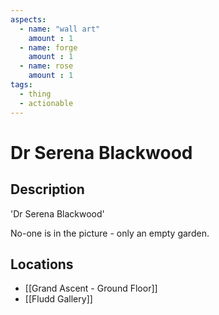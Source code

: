 ```yaml
---
aspects: 
  - name: "wall art"
    amount : 1
  - name: forge
    amount : 1
  - name: rose
    amount : 1
tags:
  - thing
  - actionable
---
```


# Dr Serena Blackwood

## Description
'Dr Serena Blackwood'

No-one is in the picture - only an empty garden.
## Locations
- [[Grand Ascent - Ground Floor]]
- [[Fludd Gallery]]